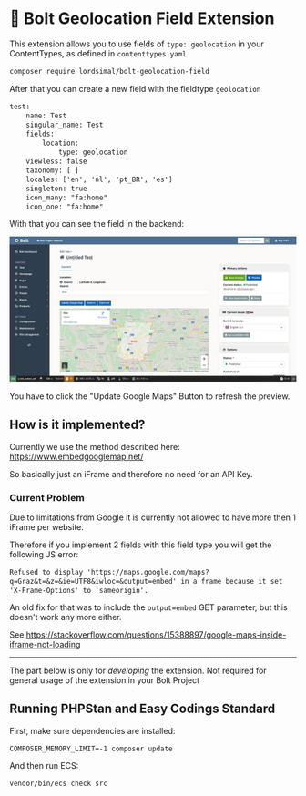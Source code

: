 # 📝 Bolt Geolocation Field Extension

This extension allows you to use fields of `type: geolocation` in your 
ContentTypes, as defined in `contenttypes.yaml`

```bash
composer require lordsimal/bolt-geolocation-field 
```

After that you can create a new field with the fieldtype `geolocation`

```
test:
    name: Test
    singular_name: Test
    fields:
        location:
            type: geolocation
    viewless: false
    taxonomy: [ ]
    locales: ['en', 'nl', 'pt_BR', 'es']
    singleton: true
    icon_many: "fa:home"
    icon_one: "fa:home"
```

With that you can see the field in the backend:

![Backend Field](screenshots/backend-field.png)

You have to click the "Update Google Maps" Button to refresh the preview.


## How is it implemented?

Currently we use the method described here: https://www.embedgooglemap.net/

So basically just an iFrame and therefore no need for an API Key.


### Current Problem

Due to limitations from Google it is currently not allowed to have more then 
1 iFrame per website.

Therefore if you implement 2 fields with this field type you will get the 
following JS error:

```
Refused to display 'https://maps.google.com/maps?q=Graz&t=&z=&ie=UTF8&iwloc=&output=embed' in a frame because it set 'X-Frame-Options' to 'sameorigin'.
```

An old fix for that was to include the `output=embed` GET parameter, but this 
doesn't work any more either.

See https://stackoverflow.com/questions/15388897/google-maps-inside-iframe-not-loading

-------

The part below is only for _developing_ the extension. Not required for general
usage of the extension in your Bolt Project

## Running PHPStan and Easy Codings Standard

First, make sure dependencies are installed:

```
COMPOSER_MEMORY_LIMIT=-1 composer update
```

And then run ECS:

```
vendor/bin/ecs check src
```